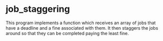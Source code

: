 # job_staggering
  
This program implements a function which receives an array of jobs that have a deadline and a fine associated with them. It then staggers the jobs around so that they can be completed paying the least fine.
